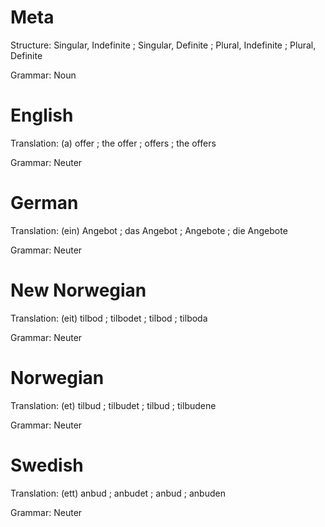 Meta
====

Structure: Singular, Indefinite ; Singular, Definite ; Plural, Indefinite ; Plural, Definite

Grammar:   Noun



English
=======

Translation: (a) offer ; the offer ; offers ; the offers

Grammar:     Neuter



German
======

Translation: (ein) Angebot ; das Angebot ; Angebote ; die Angebote

Grammar:     Neuter



New Norwegian
=============

Translation: (eit) tilbod ; tilbodet ; tilbod ; tilboda

Grammar:     Neuter



Norwegian
=========

Translation: (et) tilbud ; tilbudet ; tilbud ; tilbudene

Grammar:     Neuter



Swedish
=======

Translation: (ett) anbud ; anbudet ; anbud ; anbuden

Grammar:     Neuter
